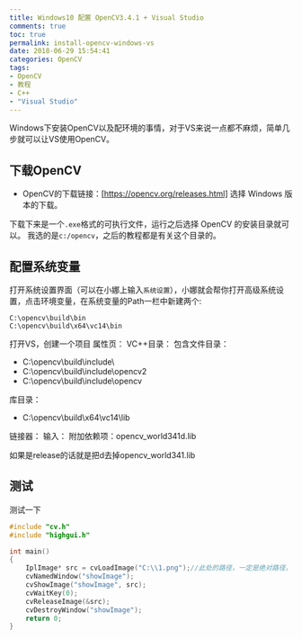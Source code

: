 ```yaml
---
title: Windows10 配置 OpenCV3.4.1 + Visual Studio
comments: true
toc: true
permalink: install-opencv-windows-vs
date: 2018-06-29 15:54:41
categories: OpenCV
tags:
- OpenCV
- 教程
- C++
- "Visual Studio"
---
```

Windows下安装OpenCV以及配环境的事情，对于VS来说一点都不麻烦，简单几步就可以让VS使用OpenCV。

<!-- more -->
## 下载OpenCV
- OpenCV的下载链接：[https://opencv.org/releases.html]
选择 Windows 版本的下载。

下载下来是一个`.exe`格式的可执行文件，运行之后选择 OpenCV 的安装目录就可以。
我选的是`c:/opencv`，之后的教程都是有关这个目录的。

## 配置系统变量
打开系统设置界面（可以在小娜上输入`系统设置`），小娜就会帮你打开高级系统设置，点击环境变量，在系统变量的Path一栏中新建两个:
```
C:\opencv\build\bin
C:\opencv\build\x64\vc14\bin
```

打开VS，创建一个项目
属性页：
VC++目录：
包含文件目录：
- C:\opencv\build\include\
- C:\opencv\build\include\opencv2
- C:\opencv\build\include\opencv

库目录：
- C:\opencv\build\x64\vc14\lib

链接器：
输入：
附加依赖项：opencv_world341d.lib

如果是release的话就是把d去掉opencv_world341.lib
## 测试
测试一下
```c++
#include "cv.h"
#include "highgui.h"

int main()
{
	IplImage* src = cvLoadImage("C:\\1.png");//此处的路径，一定是绝对路径，相对路径会报错的
	cvNamedWindow("showImage");
	cvShowImage("showImage", src);
	cvWaitKey(0);
	cvReleaseImage(&src);
	cvDestroyWindow("showImage");
	return 0;
}
```